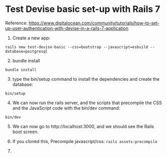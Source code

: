 # Test Devise basic set-up with Rails 7

Reference: https://www.digitalocean.com/community/tutorials/how-to-set-up-user-authentication-with-devise-in-a-rails-7-application

1. Create a new app:
```
rails new test-devise-basic --css=bootstrap --javascript=esbuild --database=postgresql
```

2. bundle install
```
bundle install
```

3. type the bin/setup command to install the dependencies and create the database:
```
bin/setup
```

4. We can now run the rails server, and the scripts that precompile the CSS and the JavaScript code with the bin/dev command:
```
bin/dev
```

5. We can now go to http://localhost:3000, and we should see the Rails boot screen.

6. If you cloned this, Precompile javascript/css: ```rails assets:precompile```

7. 